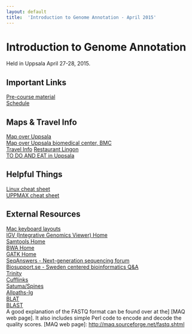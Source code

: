```yaml
---
layout: default
title:  'Introduction to Genome Annotation - April 2015'
---
```

 

# Introduction to Genome Annotation

Held in Uppsala April 27-28, 2015.

## Important Links
[Pre-course material](precourse)   
[Schedule](schedule)  

## Maps & Travel Info
[Map over Uppsala](http://www.uppsalakartan.se/)  
[Map over Uppsala biomedical center, BMC](bmc)  
[Travel Info](travel) 
[Restaurant Lingon](http://www.restauranglingon.com/)  
[TO DO AND EAT in Uppsala](http://www.destinationuppsala.se/en/)

## Helpful Things
[Linux cheat sheet](files/linux-cheat-sheet.pdf)  
[UPPMAX cheat sheet](files/uppmax-cheat-sheet.png)  

## External Resources
[Mac keyboard layouts](../common/mac-keyboard)  
[IGV (Integrative Genomics Viewer) Home](https://www.broadinstitute.org/igv/)  
[Samtools Home](http://www.htslib.org/)  
[BWA Home](http://bio-bwa.sourceforge.net/)  
[GATK Home](https://www.broadinstitute.org/gatk/)  
[SeqAnswers - Next-generation sequencing forum](http://seqanswers.com/)  
[Biosupport.se - Sweden centered bioinformatics Q&A](https://biosupport.se/)   
[Trinity](http://trinityrnaseq.github.io/)  
[Cufflinks](http://cole-trapnell-lab.github.io/cufflinks/)  
[Satuma/Spines](http://www.broadinstitute.org/science/programs/genome-biology/spines)  
[Allpaths-lg](http://www.broadinstitute.org/software/allpaths-lg/blog/?page_id=12)  
[BLAT](http://genome.ucsc.edu/goldenPath/help/blatSpec.html)  
[BLAST](http://www.ncbi.nlm.nih.gov/books/NBK1763/)  
 A good explanation of the FASTQ format can be found over at the] [MAQ web page]. It also includes simple Perl code to encode and decode the quality scores.
 [MAQ web page]: http://maq.sourceforge.net/fastq.shtml